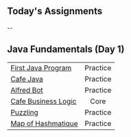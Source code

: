 ## Today's Assignments
--

## Java Fundamentals (Day 1)


|                                    |          |
|------------------------------------|:--------:|
| [First Java Program](https://login.codingdojo.com/m/315/9299/62834)             | Practice |
| [Cafe Java]()                      | Practice |
| [Alfred Bot]()                     | Practice |
| [Cafe Business Logic](https://login.codingdojo.com/m/315/9299/62850)            | Core     |
| [Puzzling]()                       | Practice |
| [Map of Hashmatique]()	         | Practice |

